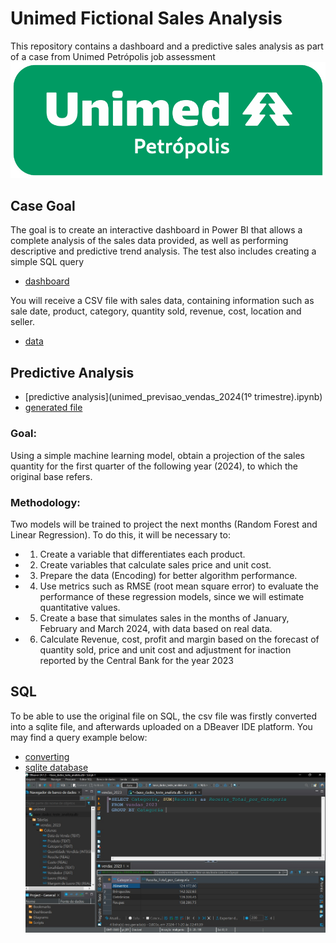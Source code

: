 # Unimed Fictional Sales Analysis

This repository contains a dashboard and a predictive sales analysis as part of a case from Unimed Petrópolis job assessment
![logo](unimed-logo.png)

## Case Goal
The goal is to create an interactive dashboard in Power BI that allows a complete analysis of the sales data provided, as well as performing descriptive and predictive trend analysis. The test also includes creating a simple SQL query
- [dashboard](dashboard_unimed.pbix)

You will receive a CSV file with sales data, containing information such as sale date, product, category, quantity sold, revenue, cost, location and seller.
- [data](base_dados_teste_analista.csv)

## Predictive Analysis
- [predictive analysis](unimed_previsao_vendas_2024(1º trimestre).ipynb)
- [generated file](projecao.xlsx)
  
### Goal:
Using a simple machine learning model, obtain a projection of the sales quantity for the first quarter of the following year (2024), to which the original base refers.

### Methodology:
Two models will be trained to project the next months (Random Forest and Linear Regression). To do this, it will be necessary to:
- 1. Create a variable that differentiates each product.
- 2. Create variables that calculate sales price and unit cost.
- 3. Prepare the data (Encoding) for better algorithm performance.
- 4. Use metrics such as RMSE (root mean square error) to evaluate the performance of these regression models, since we will estimate quantitative values.
- 5. Create a base that simulates sales in the months of January, February and March 2024, with data based on real data.
- 6. Calculate Revenue, cost, profit and margin based on the forecast of quantity sold, price and unit cost and adjustment for inaction reported by the Central Bank for the year 2023
 

## SQL
To be able to use the original file on SQL, the csv file was firstly converted into a sqlite file, and afterwards uploaded on a DBeaver IDE platform. You may find a query example below:

- [converting](https://github.com/joaomacedoDS/unimed_fictional_sales_analysis/blob/master/converte%20_csv_para_sqlite.ipynb)
- [sqlite database](base_dados_teste_analista.db)
![query](consulta_sql.jpg)
